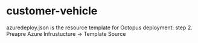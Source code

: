 # customer-vehicle

azuredeploy.json is the resource template for Octopus deployment: step 2. Preapre Azure Infrustucture -> Template Source